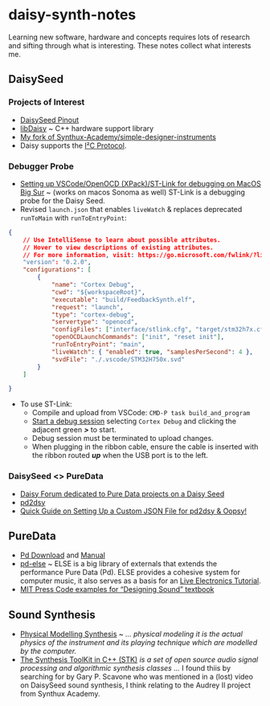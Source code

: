 # daisy-synth-notes

Learning new software, hardware and concepts requires lots of research and sifting through what is interesting. These notes collect what interests me.

## DaisySeed

### Projects of Interest

- [DaisySeed Pinout](https://images.squarespace-cdn.com/content/v1/58d03fdc1b10e3bf442567b8/1638921637961-UEMNQ2S8CS4V1M040IVQ/Daisy_Seed_pinout.png)
- [libDaisy](https://electro-smith.github.io/libDaisy/index.html) ~ C++ hardware support library
- [My fork of Synthux-Academy/simple-designer-instruments](https://github.com/gtwiggs/simple-designer-instruments/tree/main)
- Daisy supports the [I²C Protocol](https://en.wikipedia.org/wiki/I²C).

### Debugger Probe

- [Setting up VSCode/OpenOCD (XPack)/ST-Link for debugging on MacOS Big Sur](https://forum.pedalpcb.com/threads/setting-up-vscode-openocd-xpack-st-link-for-debugging-on-macos-big-sur.4861/) ~ (works on macos Sonoma as well) ST-Link is a debugging probe for the Daisy Seed.
- Revised `launch.json` that enables `liveWatch` & replaces deprecated `runToMain` with `runToEntryPoint`:
```json
{
    // Use IntelliSense to learn about possible attributes.
    // Hover to view descriptions of existing attributes.
    // For more information, visit: https://go.microsoft.com/fwlink/?linkid=830387
    "version": "0.2.0",
    "configurations": [
        {
            "name": "Cortex Debug",
            "cwd": "${workspaceRoot}",
            "executable": "build/FeedbackSynth.elf",
            "request": "launch",
            "type": "cortex-debug",
            "servertype": "openocd",
            "configFiles": ["interface/stlink.cfg", "target/stm32h7x.cfg"],
            "openOCDLaunchCommands": ["init", "reset init"],
            "runToEntryPoint": "main",
            "liveWatch": { "enabled": true, "samplesPerSecond": 4 },
            "svdFile": "./.vscode/STM32H750x.svd"
        }
    ]

}
```
- To use ST-Link:
    - Compile and upload from VSCode: `CMD-P task build_and_program`
    - [Start a debug session](https://code.visualstudio.com/docs/editor/debugging#_launch-configurations) selecting `Cortex Debug` and clicking the adjacent green ***>*** to start.
    - Debug session must be terminated to upload changes.
    - When plugging in the ribbon cable, ensure the cable is inserted with the ribbon routed **_up_** when the USB port is to the left.

### DaisySeed <> PureData

- [Daisy Forum dedicated to Pure Data projects on a Daisy Seed](https://forum.electro-smith.com/t/pure-data/110)
- [pd2dsy](https://github.com/electro-smith/pd2dsy)
- [Quick Guide on Setting Up a Custom JSON File for pd2dsy & Oopsy!](https://forum.electro-smith.com/t/quick-guide-on-setting-up-a-custom-json-file-for-pd2dsy-oopsy/4021)

## PureData

- [Pd Download](http://msp.ucsd.edu/software.html) and [Manual](http://msp.ucsd.edu/Pd_documentation/index.htm)
- [pd-else](https://github.com/porres/pd-else/?tab=readme-ov-file) ~ ELSE is a big library of externals that extends the performance Pure Data (Pd). ELSE provides a cohesive system for computer music, it also serves as a basis for an [Live Electronics Tutorial]().
- [MIT Press Code examples for “Designing Sound” textbook](https://mitp-content-server.mit.edu/books/content/sectbyfn/books_pres_0/8375/designing_sound.zip/chapter09.html)

## Sound Synthesis

- [Physical Modelling Synthesis](https://ccrma.stanford.edu/software/clm/compmus/clm-tutorials/pm.html) ~ _... physical modeling it is the actual physics of the instrument and its playing technique which are modelled by the computer._
- [The Synthesis ToolKit in C++ (STK)](https://ccrma.stanford.edu/software/stk/) _is a set of open source audio signal processing and algorithmic synthesis classes ..._ I found thiis by searching for by Gary P. Scavone who was mentioned in a (lost) video on DaisySeed sound synthesis, I think relating to the Audrey II project from Synthux Academy.
